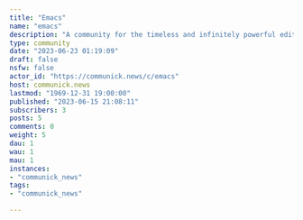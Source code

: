 ```yaml
---
title: "Emacs" 
name: "emacs"
description: "A community for the timeless and infinitely powerful editor. Want to see what Emacs is capable of?!#### Get Emacs - [Windows](http://ftp.gnu.org/gnu/emacs/windows/) - [Mac OS X](http://emacsformacosx.com/) - GNU/Linux and BSD (Just get it from your distribution's package manager)#### Rules 1. Posts should be emacs related 2. Be kind please 3. Yes, we already know: Google results for emacs and vi link to each other. We good.#### Emacs Resources - [Emacs Wiki](http://www.emacswiki.org/)- [WikEmacs](http://wikemacs.org/)- [Emacs Reference](https://emacs.zeef.com/ehartc)  ([PDF](https://www.gnu.org/software/emacs/refcards/pdf/refcard.pdf))- [Learning & Mastering Emacs](https://www.masteringemacs.org/book)- [Weekly tips/tricks/etc threads](http://sachachua.com/blog/2013/05/how-to-learn-emacs-a-hand-drawn-one-pager-for-beginners/)#### Emacs Tutorials- [Beginner’s Guide to Emacs](http://www.masteringemacs.org/articles/2010/10/04/beginners-guide-to-emacs/)- [Absolute Beginner's Guide to Emacs](http://www.jesshamrick.com/2012/09/10/absolute-beginners-guide-to-emacs/)- [How to Learn Emacs: A Hand-drawn One-pager for Beginners](http://sachachua.com/blog/2013/05/how-to-learn-emacs-a-hand-drawn-one-pager-for-beginners/)#### Useful Emacs configuration files and distributions - [Better Defaults](https://git.sr.ht/~technomancy/better-defaults) - [Example configurations](https://www.emacswiki.org/emacs/ExampleConfigurations)#### Quick pain-saver tip - [Put the Caps Lock key to better use!](http://www.emacswiki.org/emacs/MovingTheCtrlKey)"
type: community
date: "2023-06-23 01:19:09"
draft: false
nsfw: false
actor_id: "https://communick.news/c/emacs"
host: communick.news
lastmod: "1969-12-31 19:00:00"
published: "2023-06-15 21:08:11"
subscribers: 3
posts: 5
comments: 0
weight: 5
dau: 1
wau: 1
mau: 1
instances:
- "communick_news"
tags: 
- "communick_news"

---
```

